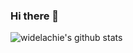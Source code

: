 ### Hi there 👋

<!--
**widelachie/widelachie** is a ✨ _special_ ✨ repository because its `README.md` (this file) appears on your GitHub profile.

Here are some ideas to get you started:

- 🔭 I’m currently working on ...
- 🌱 I’m currently learning ...
- 👯 I’m looking to collaborate on ...
- 🤔 I’m looking for help with ...
- 💬 Ask me about ...
- 📫 How to reach me: ...
- 😄 Pronouns: ...
- ⚡ Fun fact: ...
-->

![widelachie's github stats](https://github-readme-stats.vercel.app/api?username=widelachie&show_icons=true&theme=radical&bg_color=45deg,fffff,00000)
